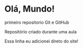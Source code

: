 # Olá, Mundo!
 primeiro repositorio Git e GitHub

 Repositório criado durante uma aula
 
 Essa linha eu adicionei direto do site!
